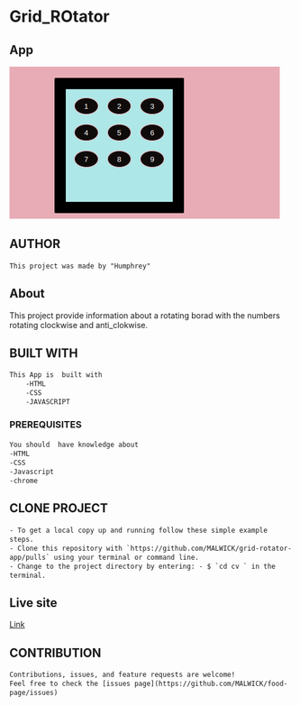 # Grid_ROtator

## App

![GRIDROTATOR](/asset/images/Screenshot%20from%202022-12-19%2011-10-04.png)

## AUTHOR

    This project was made by "Humphrey"

## About

This project provide information about a rotating borad with the numbers rotating clockwise and anti_clokwise.

## BUILT WITH

    This App is  built with
        -HTML
        -CSS
        -JAVASCRIPT

### PREREQUISITES

    You should  have knowledge about
    -HTML
    -CSS
    -Javascript
    -chrome

## CLONE PROJECT

    - To get a local copy up and running follow these simple example steps.
    - Clone this repository with `https://github.com/MALWICK/grid-rotator-app/pulls` using your terminal or command line.
    - Change to the project directory by entering: - $ `cd cv ` in the terminal.

## Live site

[Link](https://malwick.github.io/grid-rotator-app/)

## CONTRIBUTION

    Contributions, issues, and feature requests are welcome!
    Feel free to check the [issues page](https://github.com/MALWICK/food-page/issues)
